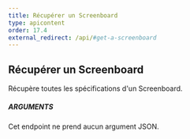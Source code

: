```yaml
---
title: Récupérer un Screenboard
type: apicontent
order: 17.4
external_redirect: /api/#get-a-screenboard
---
```


## Récupérer un Screenboard
Récupère toutes les spécifications d'un Screenboard.

##### ARGUMENTS

Cet endpoint ne prend aucun argument JSON.